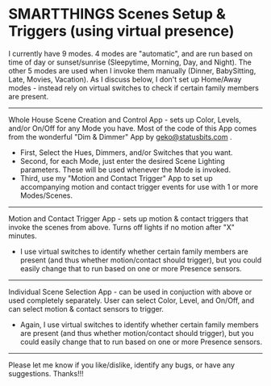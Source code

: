 # SMARTTHINGS Scenes Setup & Triggers (using virtual presence)

I currently have 9 modes.  4 modes are "automatic", and are run based on time of day or sunset/sunrise (Sleepytime, Morning, Day, and Night).  The other 5 modes are used when I invoke them manually (Dinner, BabySitting, Late, Movies, Vacation).  As I discuss below, I don't set up Home/Away modes - instead rely on virtual switches to check if certain family members are present.

-----

Whole House Scene Creation and Control App - sets up Color, Levels, and/or On/Off for any Mode you have.  Most of the code of this App comes from the wonderful "Dim & Dimmer" App by geko@statusbits.com .

  - First, Select the Hues, Dimmers, and/or Switches that you want.
  - Second, for each Mode, just enter the desired Scene Lighting parameters.  These will be used whenever the Mode is invoked.
  - Third, use my "Motion and Contact Trigger" App to set up accompanying motion and contact trigger events for use with 1 or more Modes/Scenes.

-----

Motion and Contact Trigger App - sets up motion & contact triggers that invoke the scenes from above.  Turns off lights if no motion after "X" minutes.

  - I use virtual switches to identify whether certain family members are present (and thus whether motion/contact should trigger), but you could easily change that to run based on one or more Presence sensors.   

-----

Individual Scene Selection App - can be used in conjuction with above or used completely separately.  User can select Color, Level, and On/Off, and can select motion & contact sensors to trigger.  

- Again, I use virtual switches to identify whether certain family members are present (and thus whether motion/contact should trigger), but you could easily change that to run based on one or more Presence sensors.   

-----

Please let me know if you like/dislike, identify any bugs, or have any suggestions.  Thanks!!!
  
